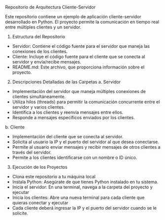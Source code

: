 Repositorio de Arquitectura Cliente-Servidor

Este repositorio contiene un ejemplo de aplicación cliente-servidor desarrollado en Python. El proyecto permite la comunicación en tiempo real entre múltiples clientes y un servidor.

1.	Estructura del Repositorio

- Servidor: Contiene el código fuente para el servidor que maneja las conexiones de los clientes.
- Cliente: Incluye el código fuente para el cliente que se conecta al servidor y envía/recibe mensajes.
- README.md: Este archivo, que proporciona información sobre el proyecto.

2.	Descripciones Detalladas de las Carpetas
a. Servidor
   - Implementación del servidor que maneja múltiples conexiones de clientes simultáneamente.
   - Utiliza hilos (threads) para permitir la comunicación concurrente entre el servidor y varios clientes.
   - Identifica a los clientes y reenvía mensajes entre ellos.
   - Responde a mensajes específicos enviados por los clientes.

b. Cliente
   - Implementación del cliente que se conecta al servidor.
   - Solicita al usuario la IP y el puerto del servidor al que desea conectarse.
   - Permite al usuario enviar mensajes y recibir mensajes de otros clientes a través del servidor.
   - Permite a los clientes identificarse con un nombre o ID único.
3.	Ejecución de los Proyectos
-	Clona este repositorio a tu máquina local
-	Instala Python: Asegúrate de que tienes Python instalado en tu sistema.
-	Inicia el servidor: En una terminal, navega a la carpeta del proyecto y ejecutar
-	Inicia los clientes: Abre una nueva terminal para cada cliente que quieras conectar y ejecutar
-	Cada cliente deberá ingresar la IP y el puerto del servidor cuando se le solicite.
